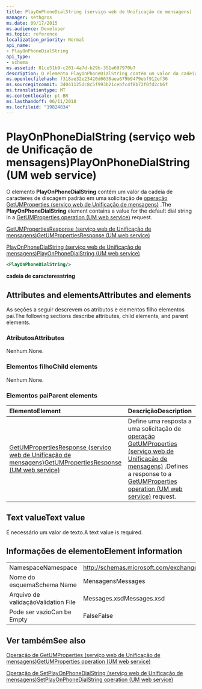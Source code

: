 ```yaml
---
title: PlayOnPhoneDialString (serviço web de Unificação de mensagens)
manager: sethgros
ms.date: 09/17/2015
ms.audience: Developer
ms.topic: reference
localization_priority: Normal
api_name:
- PlayOnPhoneDialString
api_type:
- schema
ms.assetid: 81ce51b9-c201-4a7d-b29b-351a697970b7
description: O elemento PlayOnPhoneDialString contém um valor da cadeia de caracteres de discagem padrão em uma solicitação de operação (serviço web de Unificação de mensagens) GetUMProperties.
ms.openlocfilehash: f318ae32e23420d6638aea679b9479ebf912ef36
ms.sourcegitcommit: 34041125dc8c5f993b21cebfc4f8b72f0fd2cb6f
ms.translationtype: MT
ms.contentlocale: pt-BR
ms.lasthandoff: 06/11/2018
ms.locfileid: "19824834"
---
```

# <a name="playonphonedialstring-um-web-service"></a><span data-ttu-id="26f06-103">PlayOnPhoneDialString (serviço web de Unificação de mensagens)</span><span class="sxs-lookup"><span data-stu-id="26f06-103">PlayOnPhoneDialString (UM web service)</span></span>

<span data-ttu-id="26f06-104">O elemento **PlayOnPhoneDialString** contém um valor da cadeia de caracteres de discagem padrão em uma solicitação de [operação GetUMProperties (serviço web de Unificação de mensagens)](getumproperties-operation-um-web-service.md) .</span><span class="sxs-lookup"><span data-stu-id="26f06-104">The **PlayOnPhoneDialString** element contains a value for the default dial string in a [GetUMProperties operation (UM web service)](getumproperties-operation-um-web-service.md) request.</span></span> 
  
[<span data-ttu-id="26f06-105">GetUMPropertiesResponse (serviço web de Unificação de mensagens)</span><span class="sxs-lookup"><span data-stu-id="26f06-105">GetUMPropertiesResponse (UM web service)</span></span>](getumpropertiesresponse-um-web-service.md)
  
[<span data-ttu-id="26f06-106">PlayOnPhoneDialString (serviço web de Unificação de mensagens)</span><span class="sxs-lookup"><span data-stu-id="26f06-106">PlayOnPhoneDialString (UM web service)</span></span>](playonphonedialstring-um-web-service.md)
  
```xml
<PlayOnPhoneDialString/>
```

 <span data-ttu-id="26f06-107">**cadeia de caracteres**</span><span class="sxs-lookup"><span data-stu-id="26f06-107">**string**</span></span>
## <a name="attributes-and-elements"></a><span data-ttu-id="26f06-108">Attributes and elements</span><span class="sxs-lookup"><span data-stu-id="26f06-108">Attributes and elements</span></span>

<span data-ttu-id="26f06-109">As seções a seguir descrevem os atributos e elementos filho elementos pai.</span><span class="sxs-lookup"><span data-stu-id="26f06-109">The following sections describe attributes, child elements, and parent elements.</span></span>
  
### <a name="attributes"></a><span data-ttu-id="26f06-110">Atributos</span><span class="sxs-lookup"><span data-stu-id="26f06-110">Attributes</span></span>

<span data-ttu-id="26f06-111">Nenhum.</span><span class="sxs-lookup"><span data-stu-id="26f06-111">None.</span></span>
  
### <a name="child-elements"></a><span data-ttu-id="26f06-112">Elementos filho</span><span class="sxs-lookup"><span data-stu-id="26f06-112">Child elements</span></span>

<span data-ttu-id="26f06-113">Nenhum.</span><span class="sxs-lookup"><span data-stu-id="26f06-113">None.</span></span>
  
### <a name="parent-elements"></a><span data-ttu-id="26f06-114">Elementos pai</span><span class="sxs-lookup"><span data-stu-id="26f06-114">Parent elements</span></span>

|<span data-ttu-id="26f06-115">**Elemento**</span><span class="sxs-lookup"><span data-stu-id="26f06-115">**Element**</span></span>|<span data-ttu-id="26f06-116">**Descrição**</span><span class="sxs-lookup"><span data-stu-id="26f06-116">**Description**</span></span>|
|:-----|:-----|
|[<span data-ttu-id="26f06-117">GetUMPropertiesResponse (serviço web de Unificação de mensagens)</span><span class="sxs-lookup"><span data-stu-id="26f06-117">GetUMPropertiesResponse (UM web service)</span></span>](getumpropertiesresponse-um-web-service.md) <br/> |<span data-ttu-id="26f06-118">Define uma resposta a uma solicitação de [operação GetUMProperties (serviço web de Unificação de mensagens)](getumproperties-operation-um-web-service.md) .</span><span class="sxs-lookup"><span data-stu-id="26f06-118">Defines a response to a [GetUMProperties operation (UM web service)](getumproperties-operation-um-web-service.md) request.</span></span>  <br/> |
   
## <a name="text-value"></a><span data-ttu-id="26f06-119">Text value</span><span class="sxs-lookup"><span data-stu-id="26f06-119">Text value</span></span>

<span data-ttu-id="26f06-120">É necessário um valor de texto.</span><span class="sxs-lookup"><span data-stu-id="26f06-120">A text value is required.</span></span>
  
## <a name="element-information"></a><span data-ttu-id="26f06-121">Informações de elemento</span><span class="sxs-lookup"><span data-stu-id="26f06-121">Element information</span></span>

|||
|:-----|:-----|
|<span data-ttu-id="26f06-122">Namespace</span><span class="sxs-lookup"><span data-stu-id="26f06-122">Namespace</span></span>  <br/> |http://schemas.microsoft.com/exchange/services/2006/messages  <br/> |
|<span data-ttu-id="26f06-123">Nome do esquema</span><span class="sxs-lookup"><span data-stu-id="26f06-123">Schema Name</span></span>  <br/> |<span data-ttu-id="26f06-124">Mensagens</span><span class="sxs-lookup"><span data-stu-id="26f06-124">Messages</span></span>  <br/> |
|<span data-ttu-id="26f06-125">Arquivo de validação</span><span class="sxs-lookup"><span data-stu-id="26f06-125">Validation File</span></span>  <br/> |<span data-ttu-id="26f06-126">Messages.xsd</span><span class="sxs-lookup"><span data-stu-id="26f06-126">Messages.xsd</span></span>  <br/> |
|<span data-ttu-id="26f06-127">Pode ser vazio</span><span class="sxs-lookup"><span data-stu-id="26f06-127">Can be Empty</span></span>  <br/> |<span data-ttu-id="26f06-128">False</span><span class="sxs-lookup"><span data-stu-id="26f06-128">False</span></span>  <br/> |
   
## <a name="see-also"></a><span data-ttu-id="26f06-129">Ver também</span><span class="sxs-lookup"><span data-stu-id="26f06-129">See also</span></span>



[<span data-ttu-id="26f06-130">Operação de GetUMProperties (serviço web de Unificação de mensagens)</span><span class="sxs-lookup"><span data-stu-id="26f06-130">GetUMProperties operation (UM web service)</span></span>](getumproperties-operation-um-web-service.md)
  
[<span data-ttu-id="26f06-131">Operação de SetPlayOnPhoneDialString (serviço web de Unificação de mensagens)</span><span class="sxs-lookup"><span data-stu-id="26f06-131">SetPlayOnPhoneDialString operation (UM web service)</span></span>](setplayonphonedialstring-operation-um-web-service.md)

